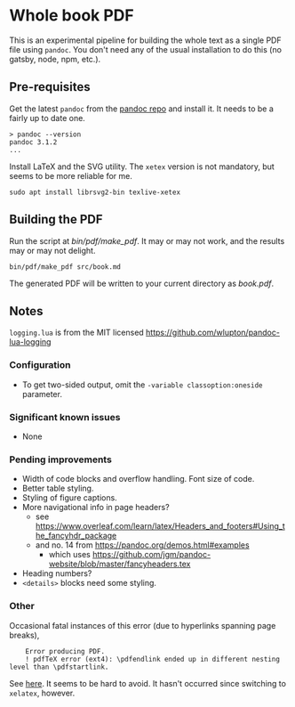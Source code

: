 # Whole book PDF

This is an experimental pipeline for building the whole text as a single PDF file using `pandoc`. You don't need any of the usual installation to do this (no gatsby, node, npm, etc.).

## Pre-requisites

Get the latest `pandoc` from the [pandoc repo](https://github.com/jgm/pandoc/releases/) and install it. It needs to be a fairly up to date one.

```
> pandoc --version
pandoc 3.1.2
...
```

Install LaTeX and the SVG utility. The `xetex` version is not mandatory, but seems to be more reliable for me.

```
sudo apt install librsvg2-bin texlive-xetex
```

## Building the PDF

Run the script at _bin/pdf/make\_pdf_. It may or may not work, and the results may or may not delight.

```
bin/pdf/make_pdf src/book.md
```

The generated PDF will be written to your current directory as _book.pdf_.

## Notes

`logging.lua` is from the MIT licensed https://github.com/wlupton/pandoc-lua-logging

### Configuration

- To get two-sided output, omit the `-variable classoption:oneside` parameter.

### Significant known issues

- None

### Pending improvements

- Width of code blocks and overflow handling. Font size of code.
- Better table styling.
- Styling of figure captions.
- More navigational info in page headers?
  - see https://www.overleaf.com/learn/latex/Headers_and_footers#Using_the_fancyhdr_package
  - and no. 14 from https://pandoc.org/demos.html#examples
    - which uses https://github.com/jgm/pandoc-website/blob/master/fancyheaders.tex
- Heading numbers?
- `<details>` blocks need some styling.

### Other

Occasional fatal instances of this error (due to hyperlinks spanning page breaks),

```
    Error producing PDF.
    ! pdfTeX error (ext4): \pdfendlink ended up in different nesting level than \pdfstartlink.
```

See [here](https://www.overleaf.com/learn/latex/Questions/What_does_%22%5Cpdfendlink_ended_up_in_different_nesting_level_than_%5Cpdfstartlink%22_mean%3F). It seems to be hard to avoid. It hasn't occurred since switching to `xelatex`, however.
